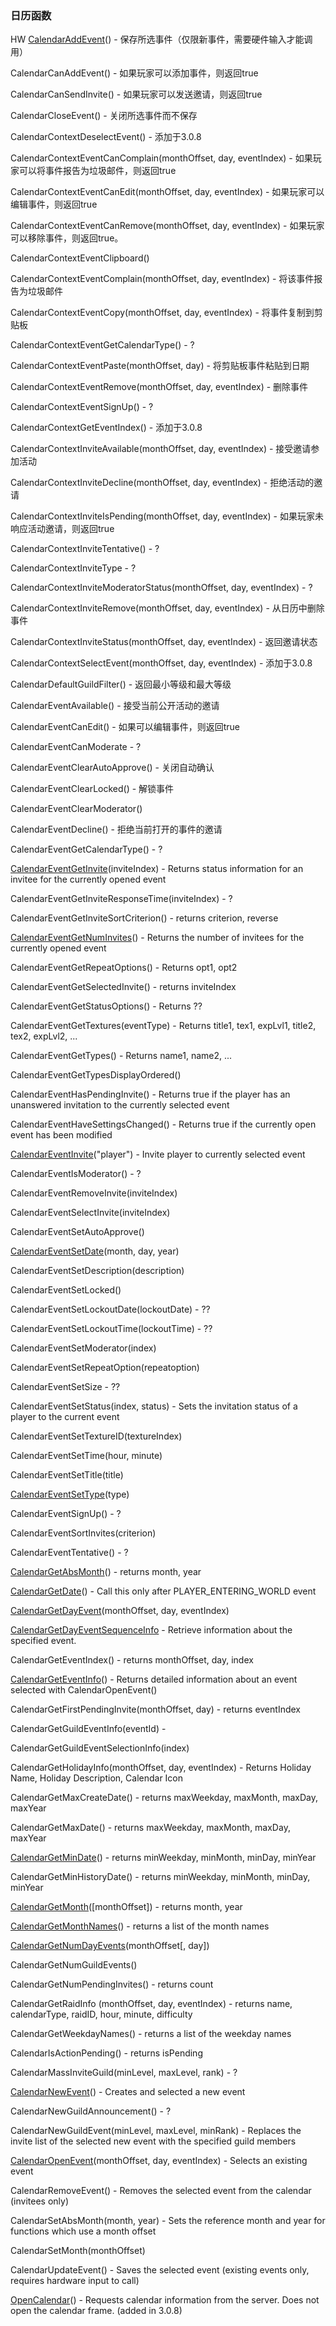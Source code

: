 ### 日历函数

HW [CalendarAddEvent](https://wow.gamepedia.com/API_CalendarAddEvent)\(\) - 保存所选事件（仅限新事件，需要硬件输入才能调用）

CalendarCanAddEvent\(\) - 如果玩家可以添加事件，则返回true

CalendarCanSendInvite\(\) - 如果玩家可以发送邀请，则返回true

CalendarCloseEvent\(\) - 关闭所选事件而不保存

CalendarContextDeselectEvent\(\) - 添加于3.0.8

CalendarContextEventCanComplain\(monthOffset, day, eventIndex\) - 如果玩家可以将事件报告为垃圾邮件，则返回true

CalendarContextEventCanEdit\(monthOffset, day, eventIndex\) - 如果玩家可以编辑事件，则返回true

CalendarContextEventCanRemove\(monthOffset, day, eventIndex\) - 如果玩家可以移除事件，则返回true。

CalendarContextEventClipboard\(\)

CalendarContextEventComplain\(monthOffset, day, eventIndex\) - 将该事件报告为垃圾邮件

CalendarContextEventCopy\(monthOffset, day, eventIndex\) - 将事件复制到剪贴板

CalendarContextEventGetCalendarType\(\) - ?

CalendarContextEventPaste\(monthOffset, day\) - 将剪贴板事件粘贴到日期

CalendarContextEventRemove\(monthOffset, day, eventIndex\) - 删除事件

CalendarContextEventSignUp\(\) - ?

CalendarContextGetEventIndex\(\) - 添加于3.0.8

CalendarContextInviteAvailable\(monthOffset, day, eventIndex\) - 接受邀请参加活动

CalendarContextInviteDecline\(monthOffset, day, eventIndex\) - 拒绝活动的邀请

CalendarContextInviteIsPending\(monthOffset, day, eventIndex\) - 如果玩家未响应活动邀请，则返回true

CalendarContextInviteTentative\(\) - ?

CalendarContextInviteType - ?

CalendarContextInviteModeratorStatus\(monthOffset, day, eventIndex\) - ?

CalendarContextInviteRemove\(monthOffset, day, eventIndex\) - 从日历中删除事件

CalendarContextInviteStatus\(monthOffset, day, eventIndex\) - 返回邀请状态

CalendarContextSelectEvent\(monthOffset, day, eventIndex\) - 添加于3.0.8

CalendarDefaultGuildFilter\(\) - 返回最小等级和最大等级

CalendarEventAvailable\(\) - 接受当前公开活动的邀请

CalendarEventCanEdit\(\) - 如果可以编辑事件，则返回true

CalendarEventCanModerate - ?

CalendarEventClearAutoApprove\(\) - 关闭自动确认

CalendarEventClearLocked\(\) - 解锁事件

CalendarEventClearModerator\(\)

CalendarEventDecline\(\) - 拒绝当前打开的事件的邀请

CalendarEventGetCalendarType\(\) - ?

[CalendarEventGetInvite](https://wow.gamepedia.com/API_CalendarEventGetInvite)\(inviteIndex\) - Returns status information for an invitee for the currently opened event

CalendarEventGetInviteResponseTime\(inviteIndex\) - ?

CalendarEventGetInviteSortCriterion\(\) - returns criterion, reverse

[CalendarEventGetNumInvites](https://wow.gamepedia.com/API_CalendarEventGetNumInvites)\(\) - Returns the number of invitees for the currently opened event

CalendarEventGetRepeatOptions\(\) - Returns opt1, opt2

CalendarEventGetSelectedInvite\(\) - returns inviteIndex

CalendarEventGetStatusOptions\(\) - Returns ??

CalendarEventGetTextures\(eventType\) - Returns title1, tex1, expLvl1, title2, tex2, expLvl2, ...

CalendarEventGetTypes\(\) - Returns name1, name2, ...

CalendarEventGetTypesDisplayOrdered\(\)

CalendarEventHasPendingInvite\(\) - Returns true if the player has an unanswered invitation to the currently selected event

CalendarEventHaveSettingsChanged\(\) - Returns true if the currently open event has been modified

[CalendarEventInvite](https://wow.gamepedia.com/API_CalendarEventInvite)\("player"\) - Invite player to currently selected event

CalendarEventIsModerator\(\) - ?

CalendarEventRemoveInvite\(inviteIndex\)

CalendarEventSelectInvite\(inviteIndex\)

CalendarEventSetAutoApprove\(\)

[CalendarEventSetDate](https://wow.gamepedia.com/API_CalendarEventSetDate)\(month, day, year\)

CalendarEventSetDescription\(description\)

CalendarEventSetLocked\(\)

CalendarEventSetLockoutDate\(lockoutDate\) - ??

CalendarEventSetLockoutTime\(lockoutTime\) - ??

CalendarEventSetModerator\(index\)

CalendarEventSetRepeatOption\(repeatoption\)

CalendarEventSetSize - ??

CalendarEventSetStatus\(index, status\) - Sets the invitation status of a player to the current event

CalendarEventSetTextureID\(textureIndex\)

CalendarEventSetTime\(hour, minute\)

CalendarEventSetTitle\(title\)

[CalendarEventSetType](https://wow.gamepedia.com/API_CalendarEventSetType)\(type\)

CalendarEventSignUp\(\) - ?

CalendarEventSortInvites\(criterion\)

CalendarEventTentative\(\) - ?

[CalendarGetAbsMonth](https://wow.gamepedia.com/API_CalendarGetAbsMonth)\(\) - returns month, year

[CalendarGetDate](https://wow.gamepedia.com/API_CalendarGetDate)\(\) - Call this only after PLAYER\_ENTERING\_WORLD event

[CalendarGetDayEvent](https://wow.gamepedia.com/API_CalendarGetDayEvent)\(monthOffset, day, eventIndex\)

[CalendarGetDayEventSequenceInfo](https://wow.gamepedia.com/API_CalendarGetDayEventSequenceInfo) - Retrieve information about the specified event.

CalendarGetEventIndex\(\) - returns monthOffset, day, index

[CalendarGetEventInfo](https://wow.gamepedia.com/API_CalendarGetEventInfo)\(\) - Returns detailed information about an event selected with CalendarOpenEvent\(\)

CalendarGetFirstPendingInvite\(monthOffset, day\) - returns eventIndex

CalendarGetGuildEventInfo\(eventId\) -

CalendarGetGuildEventSelectionInfo\(index\)

CalendarGetHolidayInfo\(monthOffset, day, eventIndex\) - Returns Holiday Name, Holiday Description, Calendar Icon

CalendarGetMaxCreateDate\(\) - returns maxWeekday, maxMonth, maxDay, maxYear

CalendarGetMaxDate\(\) - returns maxWeekday, maxMonth, maxDay, maxYear

[CalendarGetMinDate](https://wow.gamepedia.com/API_CalendarGetMinDate)\(\) - returns minWeekday, minMonth, minDay, minYear

CalendarGetMinHistoryDate\(\) - returns minWeekday, minMonth, minDay, minYear

[CalendarGetMonth](https://wow.gamepedia.com/API_CalendarGetMonth)\(\[monthOffset\]\) - returns month, year

[CalendarGetMonthNames](https://wow.gamepedia.com/API_CalendarGetMonthNames)\(\) - returns a list of the month names

[CalendarGetNumDayEvents](https://wow.gamepedia.com/API_CalendarGetNumDayEvents)\(monthOffset\[, day\]\)

CalendarGetNumGuildEvents\(\)

CalendarGetNumPendingInvites\(\) - returns count

CalendarGetRaidInfo \(monthOffset, day, eventIndex\) - returns name, calendarType, raidID, hour, minute, difficulty

CalendarGetWeekdayNames\(\) - returns a list of the weekday names

CalendarIsActionPending\(\) - returns isPending

CalendarMassInviteGuild\(minLevel, maxLevel, rank\) - ?

[CalendarNewEvent](https://wow.gamepedia.com/API_CalendarNewEvent)\(\) - Creates and selected a new event

CalendarNewGuildAnnouncement\(\) - ?

CalendarNewGuildEvent\(minLevel, maxLevel, minRank\) - Replaces the invite list of the selected new event with the specified guild members

[CalendarOpenEvent](https://wow.gamepedia.com/API_CalendarOpenEvent)\(monthOffset, day, eventIndex\) - Selects an existing event

CalendarRemoveEvent\(\) - Removes the selected event from the calendar \(invitees only\)

CalendarSetAbsMonth\(month, year\) - Sets the reference month and year for functions which use a month offset

CalendarSetMonth\(monthOffset\)

CalendarUpdateEvent\(\) - Saves the selected event \(existing events only, requires hardware input to call\)

[OpenCalendar](https://wow.gamepedia.com/API_OpenCalendar)\(\) - Requests calendar information from the server. Does not open the calendar frame. \(added in 3.0.8\)

